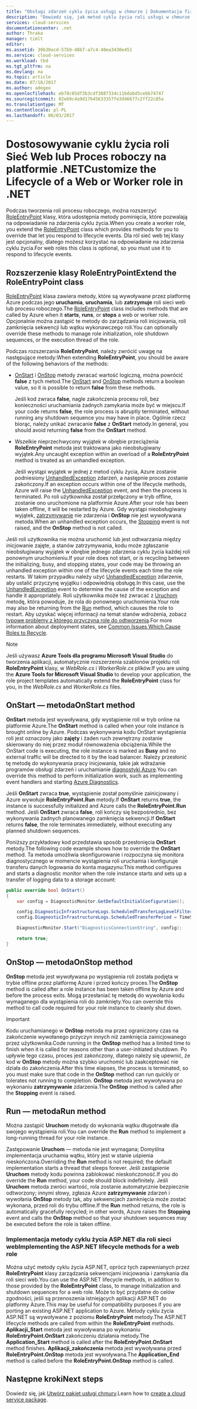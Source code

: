 ```yaml
---
title: "Obsługi zdarzeń cyklu życia usługi w chmurze | Dokumentacja firmy Microsoft"
description: "Dowiedz się, jak metod cyklu życia roli usługi w chmurze można użyć w .NET"
services: cloud-services
documentationcenter: .net
author: Thraka
manager: timlt
editor: 
ms.assetid: 39b30acd-57b9-48b7-a7c4-40ea3430e451
ms.service: cloud-services
ms.workload: tbd
ms.tgt_pltfrm: na
ms.devlang: na
ms.topic: article
ms.date: 07/18/2017
ms.author: adegeo
ms.openlocfilehash: eb78c05df3b3cdf3887334c11bdabd5cebb74747
ms.sourcegitcommit: 02e69c4a9d17645633357fe3d46677c2ff22c85a
ms.translationtype: MT
ms.contentlocale: pl-PL
ms.lasthandoff: 08/03/2017
---
```

# <a name="customize-the-lifecycle-of-a-web-or-worker-role-in-net"></a><span data-ttu-id="d997b-103">Dostosowywanie cyklu życia roli Sieć Web lub Proces roboczy na platformie .NET</span><span class="sxs-lookup"><span data-stu-id="d997b-103">Customize the Lifecycle of a Web or Worker role in .NET</span></span>
<span data-ttu-id="d997b-104">Podczas tworzenia roli procesu roboczego, można rozszerzyć [RoleEntryPoint](https://msdn.microsoft.com/library/azure/microsoft.windowsazure.serviceruntime.roleentrypoint.aspx) klasy, która udostępnia metody pominięcia, które pozwalają na odpowiadanie na zdarzenia cyklu życia.</span><span class="sxs-lookup"><span data-stu-id="d997b-104">When you create a worker role, you extend the [RoleEntryPoint](https://msdn.microsoft.com/library/azure/microsoft.windowsazure.serviceruntime.roleentrypoint.aspx) class which provides methods for you to override that let you respond to lifecycle events.</span></span> <span data-ttu-id="d997b-105">Dla ról sieć web tej klasy jest opcjonalny, dlatego możesz korzystać na odpowiadanie na zdarzenia cyklu życia.</span><span class="sxs-lookup"><span data-stu-id="d997b-105">For web roles this class is optional, so you must use it to respond to lifecycle events.</span></span>

## <a name="extend-the-roleentrypoint-class"></a><span data-ttu-id="d997b-106">Rozszerzenie klasy RoleEntryPoint</span><span class="sxs-lookup"><span data-stu-id="d997b-106">Extend the RoleEntryPoint class</span></span>
<span data-ttu-id="d997b-107">[RoleEntryPoint](https://msdn.microsoft.com/library/azure/microsoft.windowsazure.serviceruntime.roleentrypoint.aspx) klasa zawiera metody, które są wywoływane przez platformę Azure podczas jego **uruchamia**, **uruchamia**, lub **zatrzymuje** roli sieci web lub procesu roboczego.</span><span class="sxs-lookup"><span data-stu-id="d997b-107">The [RoleEntryPoint](https://msdn.microsoft.com/library/azure/microsoft.windowsazure.serviceruntime.roleentrypoint.aspx) class includes methods that are called by Azure when it **starts**, **runs**, or **stops** a web or worker role.</span></span> <span data-ttu-id="d997b-108">Opcjonalnie można zastąpić te metody do zarządzania roli inicjowania, roli zamknięcia sekwencji lub wątku wykonawczego roli.</span><span class="sxs-lookup"><span data-stu-id="d997b-108">You can optionally override these methods to manage role initialization, role shutdown sequences, or the execution thread of the role.</span></span> 

<span data-ttu-id="d997b-109">Podczas rozszerzania **RoleEntryPoint**, należy zwrócić uwagę na następujące metody:</span><span class="sxs-lookup"><span data-stu-id="d997b-109">When extending **RoleEntryPoint**, you should be aware of the following behaviors of the methods:</span></span>

* <span data-ttu-id="d997b-110">[OnStart](https://msdn.microsoft.com/library/azure/microsoft.windowsazure.serviceruntime.roleentrypoint.onstart.aspx) i [OnStop](https://msdn.microsoft.com/library/azure/microsoft.windowsazure.serviceruntime.roleentrypoint.onstop.aspx) metody zwracać wartość logiczną, można powrócić **false** z tych metod.</span><span class="sxs-lookup"><span data-stu-id="d997b-110">The [OnStart](https://msdn.microsoft.com/library/azure/microsoft.windowsazure.serviceruntime.roleentrypoint.onstart.aspx) and [OnStop](https://msdn.microsoft.com/library/azure/microsoft.windowsazure.serviceruntime.roleentrypoint.onstop.aspx) methods return a boolean value, so it is possible to return **false** from these methods.</span></span>
  
   <span data-ttu-id="d997b-111">Jeśli kod zwraca **false**, nagle zakończenia procesu roli, bez konieczności uruchamiania żadnych zamykania może być w miejscu.</span><span class="sxs-lookup"><span data-stu-id="d997b-111">If your code returns **false**, the role process is abruptly terminated, without running any shutdown sequence you may have in place.</span></span> <span data-ttu-id="d997b-112">Ogólnie rzecz biorąc, należy unikać zwracanie **false** z **OnStart** metody.</span><span class="sxs-lookup"><span data-stu-id="d997b-112">In general, you should avoid returning **false** from the **OnStart** method.</span></span>
* <span data-ttu-id="d997b-113">Wszelkie nieprzechwycony wyjątek w obrębie przeciążenia **RoleEntryPoint** metoda jest traktowana jako nieobsługiwany wyjątek.</span><span class="sxs-lookup"><span data-stu-id="d997b-113">Any uncaught exception within an overload of a **RoleEntryPoint** method is treated as an unhandled exception.</span></span>
  
   <span data-ttu-id="d997b-114">Jeśli wystąpi wyjątek w jednej z metod cyklu życia, Azure zostanie podniesiony [UnhandledException](https://msdn.microsoft.com/library/system.appdomain.unhandledexception.aspx) zdarzeń, a następnie proces zostanie zakończony.</span><span class="sxs-lookup"><span data-stu-id="d997b-114">If an exception occurs within one of the lifecycle methods, Azure will raise the [UnhandledException](https://msdn.microsoft.com/library/system.appdomain.unhandledexception.aspx) event, and then the process is terminated.</span></span> <span data-ttu-id="d997b-115">Po roli użytkownika został przełączony w tryb offline, zostanie ono uruchomione na platformie Azure.</span><span class="sxs-lookup"><span data-stu-id="d997b-115">After your role has been taken offline, it will be restarted by Azure.</span></span> <span data-ttu-id="d997b-116">Gdy wystąpi nieobsługiwany wyjątek, [zatrzymywanie](https://msdn.microsoft.com/library/azure/microsoft.windowsazure.serviceruntime.roleenvironment.stopping.aspx) nie zdarzenia i **OnStop** nie jest wywoływana metoda.</span><span class="sxs-lookup"><span data-stu-id="d997b-116">When an unhandled exception occurs, the [Stopping](https://msdn.microsoft.com/library/azure/microsoft.windowsazure.serviceruntime.roleenvironment.stopping.aspx) event is not raised, and the **OnStop** method is not called.</span></span>

<span data-ttu-id="d997b-117">Jeśli roli użytkownika nie można uruchomić lub jest odtwarzania między inicjowanie zajęte, a stanów zatrzymywania, kodu może zgłaszanie nieobsługiwany wyjątek w obrębie jednego zdarzenia cyklu życia każdej roli ponownym uruchomieniu.</span><span class="sxs-lookup"><span data-stu-id="d997b-117">If your role does not start, or is recycling between the initializing, busy, and stopping states, your code may be throwing an unhandled exception within one of the lifecycle events each time the role restarts.</span></span> <span data-ttu-id="d997b-118">W takim przypadku należy użyć [UnhandledException](https://msdn.microsoft.com/library/system.appdomain.unhandledexception.aspx) zdarzenie, aby ustalić przyczynę wyjątku i odpowiednią obsługę.</span><span class="sxs-lookup"><span data-stu-id="d997b-118">In this case, use the [UnhandledException](https://msdn.microsoft.com/library/system.appdomain.unhandledexception.aspx) event to determine the cause of the exception and handle it appropriately.</span></span> <span data-ttu-id="d997b-119">Roli użytkownika może też zwracać z [Uruchom](https://msdn.microsoft.com/library/azure/microsoft.windowsazure.serviceruntime.roleentrypoint.run.aspx) metodę, która powoduje, że rola do ponownego uruchomienia.</span><span class="sxs-lookup"><span data-stu-id="d997b-119">Your role may also be returning from the [Run](https://msdn.microsoft.com/library/azure/microsoft.windowsazure.serviceruntime.roleentrypoint.run.aspx) method, which causes the role to restart.</span></span> <span data-ttu-id="d997b-120">Aby uzyskać więcej informacji na temat stanów wdrożenia, zobacz [typowe problemy z którego przyczyna role do odtworzenia](cloud-services-troubleshoot-common-issues-which-cause-roles-recycle.md).</span><span class="sxs-lookup"><span data-stu-id="d997b-120">For more information about deployment states, see [Common Issues Which Cause Roles to Recycle](cloud-services-troubleshoot-common-issues-which-cause-roles-recycle.md).</span></span>

> [!NOTE]
> <span data-ttu-id="d997b-121">Jeśli używasz **Azure Tools dla programu Microsoft Visual Studio** do tworzenia aplikacji, automatycznie rozszerzenia szablonów projektu roli **RoleEntryPoint** klasy, w *WebRole.cs* i *WorkerRole.cs* plików.</span><span class="sxs-lookup"><span data-stu-id="d997b-121">If you are using the **Azure Tools for Microsoft Visual Studio** to develop your application, the role project templates automatically extend the **RoleEntryPoint** class for you, in the *WebRole.cs* and *WorkerRole.cs* files.</span></span>
> 
> 

## <a name="onstart-method"></a><span data-ttu-id="d997b-122">OnStart — metoda</span><span class="sxs-lookup"><span data-stu-id="d997b-122">OnStart method</span></span>
<span data-ttu-id="d997b-123">**OnStart** metoda jest wywoływana, gdy wystąpienie roli w tryb online na platformie Azure.</span><span class="sxs-lookup"><span data-stu-id="d997b-123">The **OnStart** method is called when your role instance is brought online by Azure.</span></span> <span data-ttu-id="d997b-124">Podczas wykonywania kodu OnStart wystąpienia roli jest oznaczony jako **zajęty** i żaden ruch zewnętrzny zostanie skierowany do niej przez moduł równoważenia obciążenia.</span><span class="sxs-lookup"><span data-stu-id="d997b-124">While the OnStart code is executing, the role instance is marked as **Busy** and no external traffic will be directed to it by the load balancer.</span></span> <span data-ttu-id="d997b-125">Należy przesłonić tę metodę do wykonywania pracy inicjowania, takie jak wdrażanie programów obsługi zdarzeń i uruchamianie [diagnostyki Azure](cloud-services-how-to-monitor.md).</span><span class="sxs-lookup"><span data-stu-id="d997b-125">You can override this method to perform initialization work, such as implementing event handlers and starting [Azure Diagnostics](cloud-services-how-to-monitor.md).</span></span>

<span data-ttu-id="d997b-126">Jeśli **OnStart** zwraca **true**, wystąpienie został pomyślnie zainicjowany i Azure wywołuje **RoleEntryPoint.Run** metody.</span><span class="sxs-lookup"><span data-stu-id="d997b-126">If **OnStart** returns **true**, the instance is successfully initialized and Azure calls the **RoleEntryPoint.Run** method.</span></span> <span data-ttu-id="d997b-127">Jeśli **OnStart** zwraca **false**, roli kończy się bezpośrednio, bez wykonywania żadnych planowanego zamknięcia sekwencji.</span><span class="sxs-lookup"><span data-stu-id="d997b-127">If **OnStart** returns **false**, the role terminates immediately, without executing any planned shutdown sequences.</span></span>

<span data-ttu-id="d997b-128">Poniższy przykładowy kod przedstawia sposób przesłonięcia **OnStart** metody.</span><span class="sxs-lookup"><span data-stu-id="d997b-128">The following code example shows how to override the **OnStart** method.</span></span> <span data-ttu-id="d997b-129">Ta metoda umożliwia skonfigurowanie i rozpoczyna się monitora diagnostycznego w momencie wystąpienia roli uruchamia i konfiguruje transferu danych logowania do konta magazynu:</span><span class="sxs-lookup"><span data-stu-id="d997b-129">This method configures and starts a diagnostic monitor when the role instance starts and sets up a transfer of logging data to a storage account:</span></span>

```csharp
public override bool OnStart()
{
    var config = DiagnosticMonitor.GetDefaultInitialConfiguration();

    config.DiagnosticInfrastructureLogs.ScheduledTransferLogLevelFilter = LogLevel.Error;
    config.DiagnosticInfrastructureLogs.ScheduledTransferPeriod = TimeSpan.FromMinutes(5);

    DiagnosticMonitor.Start("DiagnosticsConnectionString", config);

    return true;
}
```

## <a name="onstop-method"></a><span data-ttu-id="d997b-130">OnStop — metoda</span><span class="sxs-lookup"><span data-stu-id="d997b-130">OnStop method</span></span>
<span data-ttu-id="d997b-131">**OnStop** metoda jest wywoływana po wystąpienia roli została podjęta w trybie offline przez platformę Azure i przed kończy proces.</span><span class="sxs-lookup"><span data-stu-id="d997b-131">The **OnStop** method is called after a role instance has been taken offline by Azure and before the process exits.</span></span> <span data-ttu-id="d997b-132">Mogą przesłaniać tę metodę do wywołania kodu wymaganego dla wystąpienia roli do zamknięty.</span><span class="sxs-lookup"><span data-stu-id="d997b-132">You can override this method to call code required for your role instance to cleanly shut down.</span></span>

> [!IMPORTANT]
> <span data-ttu-id="d997b-133">Kodu uruchamianego w **OnStop** metoda ma przez ograniczony czas na zakończenie wywołanego przyczyn innych niż zamknięcia zainicjowanego przez użytkownika.</span><span class="sxs-lookup"><span data-stu-id="d997b-133">Code running in the **OnStop** method has a limited time to finish when it is called for reasons other than a user-initiated shutdown.</span></span> <span data-ttu-id="d997b-134">Po upływie tego czasu, proces jest zakończony, dlatego należy się upewnić, że kod w **OnStop** metody można szybko uruchomić lub zaakceptować nie działa do zakończenia.</span><span class="sxs-lookup"><span data-stu-id="d997b-134">After this time elapses, the process is terminated, so you must make sure that code in the **OnStop** method can run quickly or tolerates not running to completion.</span></span> <span data-ttu-id="d997b-135">**OnStop** metoda jest wywoływana po wykonaniu **zatrzymywanie** zdarzenia.</span><span class="sxs-lookup"><span data-stu-id="d997b-135">The **OnStop** method is called after the **Stopping** event is raised.</span></span>
> 
> 

## <a name="run-method"></a><span data-ttu-id="d997b-136">Run — metoda</span><span class="sxs-lookup"><span data-stu-id="d997b-136">Run method</span></span>
<span data-ttu-id="d997b-137">Można zastąpić **Uruchom** metody do wykonania wątku długotrwałe dla swojego wystąpienia roli.</span><span class="sxs-lookup"><span data-stu-id="d997b-137">You can override the **Run** method to implement a long-running thread for your role instance.</span></span>

<span data-ttu-id="d997b-138">Zastępowanie **Uruchom** — metoda nie jest wymagana; Domyślna implementacja uruchamia wątku, który jest w stanie uśpienia nieskończona.</span><span class="sxs-lookup"><span data-stu-id="d997b-138">Overriding the **Run** method is not required; the default implementation starts a thread that sleeps forever.</span></span> <span data-ttu-id="d997b-139">Jeśli zastąpienie **Uruchom** metody kodu powinna zablokować nieskończoność.</span><span class="sxs-lookup"><span data-stu-id="d997b-139">If you do override the **Run** method, your code should block indefinitely.</span></span> <span data-ttu-id="d997b-140">Jeśli **Uruchom** metoda zwróci wartość, rola zostanie automatycznie bezpiecznie odtworzony; innymi słowy, zgłasza Azure **zatrzymywanie** zdarzeń i wywołania **OnStop** metody tak, aby sekwencjach zamknięcia może zostać wykonana, przed roli do trybu offline.</span><span class="sxs-lookup"><span data-stu-id="d997b-140">If the **Run** method returns, the role is automatically gracefully recycled; in other words, Azure raises the **Stopping** event and calls the **OnStop** method so that your shutdown sequences may be executed before the role is taken offline.</span></span>

### <a name="implementing-the-aspnet-lifecycle-methods-for-a-web-role"></a><span data-ttu-id="d997b-141">Implementacja metody cyklu życia ASP.NET dla roli sieci web</span><span class="sxs-lookup"><span data-stu-id="d997b-141">Implementing the ASP.NET lifecycle methods for a web role</span></span>
<span data-ttu-id="d997b-142">Można użyć metody cyklu życia ASP.NET, oprócz tych zapewnianych przez **RoleEntryPoint** klasy zarządzania sekwencjami inicjowania i zamykania dla roli sieci web.</span><span class="sxs-lookup"><span data-stu-id="d997b-142">You can use the ASP.NET lifecycle methods, in addition to those provided by the **RoleEntryPoint** class, to manage initialization and shutdown sequences for a web role.</span></span> <span data-ttu-id="d997b-143">Może to być przydatne do celów zgodności, jeśli są przenoszenia istniejących aplikacji ASP.NET do platformy Azure.</span><span class="sxs-lookup"><span data-stu-id="d997b-143">This may be useful for compatibility purposes if you are porting an existing ASP.NET application to Azure.</span></span> <span data-ttu-id="d997b-144">Metody cyklu życia ASP.NET są wywoływane z poziomu **RoleEntryPoint** metody.</span><span class="sxs-lookup"><span data-stu-id="d997b-144">The ASP.NET lifecycle methods are called from within the **RoleEntryPoint** methods.</span></span> <span data-ttu-id="d997b-145">**Aplikacji\_Start** metoda jest wywoływana po wykonaniu **RoleEntryPoint.OnStart** zakończeniu działania metody.</span><span class="sxs-lookup"><span data-stu-id="d997b-145">The **Application\_Start** method is called after the **RoleEntryPoint.OnStart** method finishes.</span></span> <span data-ttu-id="d997b-146">**Aplikacji\_zakończenia** metoda jest wywoływana przed **RoleEntryPoint.OnStop** metoda jest wywoływana.</span><span class="sxs-lookup"><span data-stu-id="d997b-146">The **Application\_End** method is called before the **RoleEntryPoint.OnStop** method is called.</span></span>

## <a name="next-steps"></a><span data-ttu-id="d997b-147">Następne kroki</span><span class="sxs-lookup"><span data-stu-id="d997b-147">Next steps</span></span>
<span data-ttu-id="d997b-148">Dowiedz się, jak [Utwórz pakiet usługi chmury](cloud-services-model-and-package.md).</span><span class="sxs-lookup"><span data-stu-id="d997b-148">Learn how to [create a cloud service package](cloud-services-model-and-package.md).</span></span>


